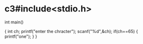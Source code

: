 # c3#include<stdio.h>
int main()

{
	int ch;
	printf("enter the chracter");
	scanf("%d",&ch);
	if(ch==65)
	{
		printf("one");
	}
}



